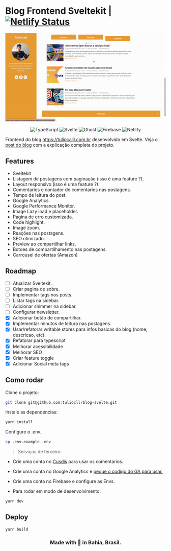 # Blog Frontend Sveltekit | [![Netlify Status](https://api.netlify.com/api/v1/badges/747c671e-99e1-446f-b264-840b6d97b7f6/deploy-status)](https://app.netlify.com/sites/tulio-blog/deploys)

![](preview.gif)

<div align="center">

![TypeScript](https://img.shields.io/badge/typescript-%23007ACC.svg?style=for-the-badge&logo=typescript&logoColor=white)
![Svelte](https://img.shields.io/badge/svelte-%23f1413d.svg?style=for-the-badge&logo=svelte&logoColor=white)
![Ghost](https://img.shields.io/badge/ghost-000?style=for-the-badge&logo=ghost&logoColor=%23F7DF1E)
![Firebase](https://img.shields.io/badge/Firebase-039BE5?style=for-the-badge&logo=Firebase&logoColor=white)
![Netlify](https://img.shields.io/badge/netlify-%23000000.svg?style=for-the-badge&logo=netlify&logoColor=#00C7B7)

</div>

Frontend do blog https://tuliocalil.com.br desenvolvido em Svelte.
Veja o [post do blog](https://www.tuliocalil.com.br/post/fiz-meu-blog-com-svelte) com a explicação completa do projeto.

## Features

- Sveltekit
- Listagem de postagens com paginação (isso é uma feature ?).
- Layout responsivo (isso é uma feature ?).
- Comentarios e contador de comentarios nas postagens.
- Tempo de leitura do post.
- Google Analytics.
- Google Performance Monitor.
- Image Lazy load e placeholder.
- Pagina de erro customizada.
- Code highlight.
- Image zoom.
- Reações nas postagens.
- SEO otimizado.
- Preview ao compartilhar links.
- Botoes de compartilhamento nas postagens.
- Carrousel de ofertas (Amazon)

## Roadmap

- [ ] Atualizar Sveltekit.
- [ ] Criar pagina de sobre.
- [ ] Implementar tags nos posts.
- [ ] Listar tags na sidebar.
- [ ] Adicionar shimmer na sidebar.
- [ ] Configurar newsletter.
- [x] Adicionar botão de compartilhar.
- [x] Implementar minutos de leitura nas postagens.
- [x] Usar/refatorar writable stores para infos basicas do blog (nome, descricao, etc).
- [x] Refatorar para typescript
- [x] Melhorar acessibilidade
- [x] Melhorar SEO
- [x] Criar feature toggle
- [x] Adicionar Social meta tags

## Como rodar

Clone o projeto:

```bash
git clone git@github.com:tuliocll/blog-svelte.git
```

Instale as dependencias:

```bash
yarn install
```

Configure o .env.

```bash
cp .env.example .env
```

> Serviços de terceiro:

- Crie uma conta no [Cusdis](https://cusdis.com/) para usar os comentarios.

- Crie uma conta no Google Analytics e [pegue o codigo do GA para usar.](https://developers.google.com/analytics/devguides/reporting/core/v4?hl=pt_br)

- Crie uma conta no Firebase e configure as Envs.

- Para rodar em modo de desenvolvimento:

```
yarn dev
```

## Deploy

```bash
yarn build
```

<div align="center">

### Made with 💙 in Bahia, Brasil.

</div>
